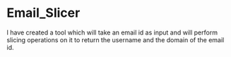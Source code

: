# Email_Slicer
I have created a tool which will take an email id as input and will perform slicing operations on it to return the username and the domain of the email id.
